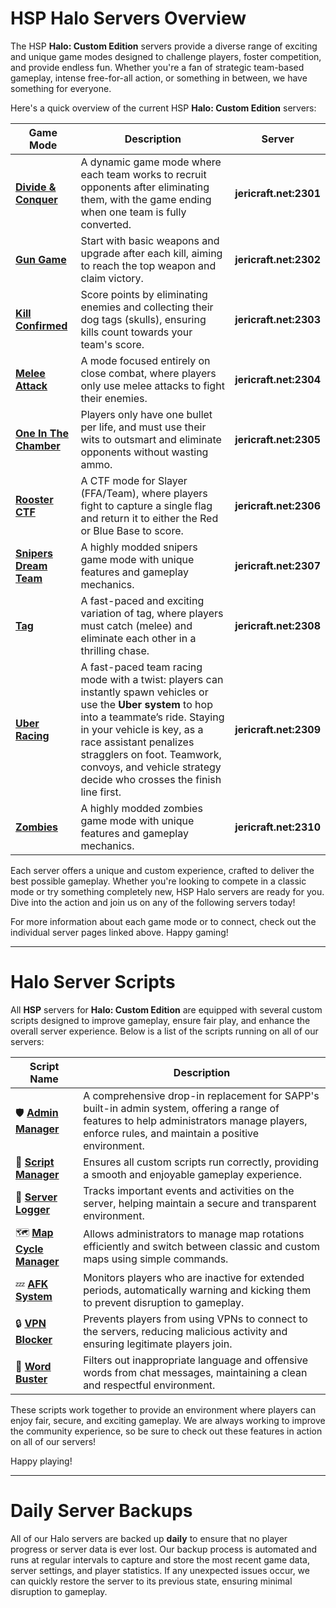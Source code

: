 # HSP Halo Servers Overview

The HSP **Halo: Custom Edition** servers provide a diverse range of exciting and unique game modes designed to challenge
players, foster competition, and provide endless fun. Whether you're a fan of strategic team-based gameplay, intense
free-for-all action, or something in between, we have something for everyone.

Here's a quick overview of the current HSP **Halo: Custom Edition** servers:

| Game Mode                                               | Description                                                                                                                                                                                                                                                                                                    | Server                 |
|---------------------------------------------------------|----------------------------------------------------------------------------------------------------------------------------------------------------------------------------------------------------------------------------------------------------------------------------------------------------------------|------------------------|
| **[Divide & Conquer](servers/divide_and_conquer.md)**   | A dynamic game mode where each team works to recruit opponents after eliminating them, with the game ending when one team is fully converted.                                                                                                                                                                  | **jericraft.net:2301** |
| **[Gun Game](servers/gun_game.md)**                     | Start with basic weapons and upgrade after each kill, aiming to reach the top weapon and claim victory.                                                                                                                                                                                                        | **jericraft.net:2302** |
| **[Kill Confirmed](servers/kill_confirmed.md)**         | Score points by eliminating enemies and collecting their dog tags (skulls), ensuring kills count towards your team's score.                                                                                                                                                                                    | **jericraft.net:2303** |
| **[Melee Attack](servers/melee_attack.md)**             | A mode focused entirely on close combat, where players only use melee attacks to fight their enemies.                                                                                                                                                                                                          | **jericraft.net:2304** |
| **[One In The Chamber](servers/one_in_the_chamber.md)** | Players only have one bullet per life, and must use their wits to outsmart and eliminate opponents without wasting ammo.                                                                                                                                                                                       | **jericraft.net:2305** |
| **[Rooster CTF](servers/rooster_ctf.md)**               | A CTF mode for Slayer (FFA/Team), where players fight to capture a single flag and return it to either the Red or Blue Base to score.                                                                                                                                                                          | **jericraft.net:2306** |
| **[Snipers Dream Team](servers/snipers_dream_team.md)** | A highly modded snipers game mode with unique features and gameplay mechanics.                                                                                                                                                                                                                                 | **jericraft.net:2307** |
| **[Tag](servers/tag.md)**                               | A fast-paced and exciting variation of tag, where players must catch (melee) and eliminate each other in a thrilling chase.                                                                                                                                                                                    | **jericraft.net:2308** |
| **[Uber Racing](servers/uber_racing.md)**               | A fast-paced team racing mode with a twist: players can instantly spawn vehicles or use the **Uber system** to hop into a teammate’s ride. Staying in your vehicle is key, as a race assistant penalizes stragglers on foot. Teamwork, convoys, and vehicle strategy decide who crosses the finish line first. | **jericraft.net:2309** |
| **[Zombies](servers/zombies.md)**                       | A highly modded zombies game mode with unique features and gameplay mechanics.                                                                                                                                                                                                                                 | **jericraft.net:2310** |

Each server offers a unique and custom experience, crafted to deliver the best possible gameplay. Whether you're looking
to compete in a classic mode or try something completely new, HSP Halo servers are ready for you. Dive into the
action and join us on any of the following servers today!

For more information about each game mode or to connect, check out the individual server pages linked above. Happy
gaming!

---

# Halo Server Scripts

All **HSP** servers for **Halo: Custom Edition** are equipped with several custom scripts designed to improve
gameplay, ensure fair play, and enhance the overall server experience. Below is a list of the scripts running on all of
our servers:

| **Script Name**                                                                                    | **Description**                                                                                                                                                                               | 
|----------------------------------------------------------------------------------------------------|-----------------------------------------------------------------------------------------------------------------------------------------------------------------------------------------------| 
| 🛡️️ [**Admin Manager**](https://github.com/Chalwk/HALO-SCRIPT-PROJECTS/releases/tag/AdminManager) | A comprehensive drop-in replacement for SAPP's built-in admin system, offering a range of features to help administrators manage players, enforce rules, and maintain a positive environment. |
| 💼 [**Script Manager**](../../sapp/utility/script_manager.lua)                                     | Ensures all custom scripts run correctly, providing a smooth and enjoyable gameplay experience.                                                                                               |
| 📝 [**Server Logger**](../../sapp/utility/server_logger.lua)                                       | Tracks important events and activities on the server, helping maintain a secure and transparent environment.                                                                                  |
| 🗺️ [**Map Cycle Manager**](../../sapp/utility/mapcycle_manager.lua)                               | Allows administrators to manage map rotations efficiently and switch between classic and custom maps using simple commands.                                                                   |
| 💤 [**AFK System**](../../sapp/utility/afk_system.lua)                                             | Monitors players who are inactive for extended periods, automatically warning and kicking them to prevent disruption to gameplay.                                                             |
| 🔒 [**VPN Blocker**](../../sapp/utility/vpn_blocker.lua)                                           | Prevents players from using VPNs to connect to the servers, reducing malicious activity and ensuring legitimate players join.                                                                 |
| 🚫 [**Word Buster**](https://github.com/Chalwk/HALO-SCRIPT-PROJECTS/releases/tag/Word-Buster)      | Filters out inappropriate language and offensive words from chat messages, maintaining a clean and respectful environment.                                                                    |

These scripts work together to provide an environment where players can enjoy fair, secure, and exciting gameplay. We
are always working to improve the community experience, so be sure to check out these features in action on all of our
servers!

Happy playing!

---

# Daily Server Backups

All of our Halo servers are backed up **daily** to ensure that no player progress or server data is ever lost. Our
backup process is automated and runs at regular intervals to capture and store the most recent game data, server
settings, and player statistics. If any unexpected issues occur, we can quickly restore the server to its previous
state, ensuring minimal disruption to gameplay.